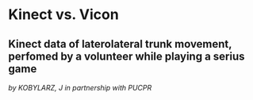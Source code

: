 # Kinect vs. Vicon

## Kinect data of laterolateral trunk movement, perfomed by a volunteer while playing a serius game

<i>by KOBYLARZ, J in partnership with PUCPR</i>
